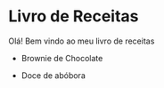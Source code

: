 # Livro de Receitas

Olá! Bem vindo ao meu livro de receitas 

- Brownie de Chocolate

- Doce de abóbora 

  

